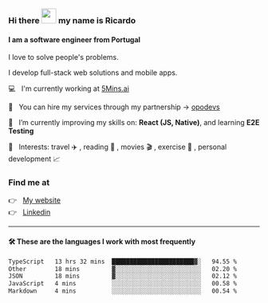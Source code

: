 ### Hi there <img src="https://raw.githubusercontent.com/iampavangandhi/iampavangandhi/master/gifs/Hi.gif" width="30"> my name is Ricardo
#### I am a software engineer from Portugal
I love to solve people's problems.

I develop full-stack web solutions and mobile apps.

💻  &nbsp; I'm currently working at <a href="https://5mins.ai/">5Mins.ai</a>

💼  &nbsp; You can hire my services through my partnership -> <a href="https://github.com/opodevs">opodevs</a>

🌱 &nbsp; I’m currently improving my skills on: **React (JS, Native)**, and learning **E2E Testing**

💙 &nbsp; Interests: travel ✈️ , reading 📖 , movies 🎬 , exercise 🏃 , personal development 📈

### Find me at

<p align="left">
  👉  &nbsp;
  <a href="https://ricardopbarbosa.com" target="_blank">
    My website
  </a>
  <br/>
  👉 &nbsp;
  <a href="https://www.linkedin.com/in/ricardopbarbosa" target="_blank">
    Linkedin
  </a>
</p>

<hr />

#### 🛠 These are the languages I work with most frequently
<!--START_SECTION:waka-->

```txt
TypeScript   13 hrs 32 mins  ███████████████████████▓░   94.55 %
Other        18 mins         ▓░░░░░░░░░░░░░░░░░░░░░░░░   02.20 %
JSON         18 mins         ▓░░░░░░░░░░░░░░░░░░░░░░░░   02.12 %
JavaScript   4 mins          ░░░░░░░░░░░░░░░░░░░░░░░░░   00.58 %
Markdown     4 mins          ░░░░░░░░░░░░░░░░░░░░░░░░░   00.54 %
```

<!--END_SECTION:waka-->
